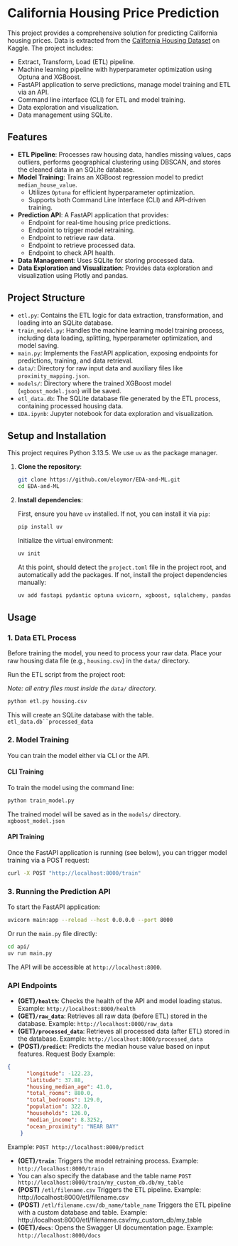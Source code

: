 # California Housing Price Prediction

This project provides a comprehensive solution for predicting California housing prices.
Data is extracted from the [California Housing Dataset](https://www.kaggle.com/camnugent/california-housing-prices) on Kaggle.
The project includes:
* Extract, Transform, Load (ETL) pipeline.
* Machine learning pipeline with hyperparameter optimization using Optuna and XGBoost.
* FastAPI application to serve predictions, manage model training and ETL via an API.
* Command line interface (CLI) for ETL and model training.
* Data exploration and visualization.
* Data management using SQLite.

## Features

*   **ETL Pipeline**: Processes raw housing data, handles missing values, caps outliers, performs geographical clustering using DBSCAN, and stores the cleaned data in an SQLite database.
*   **Model Training**: Trains an XGBoost regression model to predict `median_house_value`.
    *   Utilizes `Optuna` for efficient hyperparameter optimization.
    *   Supports both Command Line Interface (CLI) and API-driven training.
*   **Prediction API**: A FastAPI application that provides:
    *   Endpoint for real-time housing price predictions.
    *   Endpoint to trigger model retraining.
    *   Endpoint to retrieve raw data.
    *   Endpoint to retrieve processed data.
    *   Endpoint to check API health.
*   **Data Management**: Uses SQLite for storing processed data.
*  **Data Exploration and Visualization**: Provides data exploration and visualization using Plotly and pandas.

## Project Structure

*   `etl.py`: Contains the ETL logic for data extraction, transformation, and loading into an SQLite database.
*   `train_model.py`: Handles the machine learning model training process, including data loading, splitting, hyperparameter optimization, and model saving.
*   `main.py`: Implements the FastAPI application, exposing endpoints for predictions, training, and data retrieval.
*   `data/`: Directory for raw input data and auxiliary files like `proximity_mapping.json`.
*   `models/`: Directory where the trained XGBoost model (`xgboost_model.json`) will be saved.
*   `etl_data.db`: The SQLite database file generated by the ETL process, containing processed housing data.
*   `EDA.ipynb`: Jupyter notebook for data exploration and visualization.

## Setup and Installation

This project requires Python 3.13.5. We use `uv` as the package manager.

1.  **Clone the repository**:

    ```bash
    git clone https://github.com/eloymor/EDA-and-ML.git
    cd EDA-and-ML
    ```

2.  **Install dependencies**:

    First, ensure you have `uv` installed. If not, you can install it via `pip`:
    ```bash
    pip install uv
    ```
    Initialize the virtual environment:
    ```bash
    uv init
    ```
    At this point, should detect the `project.toml` file in the project root, and automatically add the packages.
    If not, install the project dependencies manually:
    ```bash
    uv add fastapi pydantic optuna uvicorn, xgboost, sqlalchemy, pandas, plotly, scikit-learn
    ```


## Usage

### 1. Data ETL Process

Before training the model, you need to process your raw data. Place your raw housing data file (e.g., `housing.csv`) in the `data/` directory.

Run the ETL script from the project root:

_Note: all entry files must inside the `data/` directory._

```bash
python etl.py housing.csv
```

This will create an SQLite database with the table. `etl_data.db``processed_data`


### 2. Model Training
You can train the model either via CLI or the API.
#### CLI Training
To train the model using the command line:
```bash
python train_model.py
```

The trained model will be saved as in the `models/` directory. `xgboost_model.json`

#### API Training
Once the FastAPI application is running (see below), you can trigger model training via a POST request:
```bash
curl -X POST "http://localhost:8000/train"

```
### 3. Running the Prediction API
To start the FastAPI application:
```bash
uvicorn main:app --reload --host 0.0.0.0 --port 8000
```
Or run the `main.py` file directly:
```bash
cd api/
uv run main.py
```

The API will be accessible at `http://localhost:8000`.
### API Endpoints
- **(GET)`/health`**: Checks the health of the API and model loading status. Example: `http://localhost:8000/health`
- **(GET)`/raw_data`**: Retrieves all raw data (before ETL) stored in the database. Example: `http://localhost:8000/raw_data`
- **(GET)`/processed_data`**: Retrieves all processed data (after ETL) stored in the database. Example: `http://localhost:8000/processed_data`
- **(POST)`/predict`**: Predicts the median house value based on input features. Request Body Example:
```JSON
{
      "longitude": -122.23,
      "latitude": 37.88,
      "housing_median_age": 41.0,
      "total_rooms": 880.0,
      "total_bedrooms": 129.0,
      "population": 322.0,
      "households": 126.0,
      "median_income": 8.3252,
      "ocean_proximity": "NEAR BAY"
    }

```

Example: `POST http://localhost:8000/predict`
- **(GET)`/train`**: Triggers the model retraining process. Example: `http://localhost:8000/train` 
- You can also specify the database and the table name `POST http://localhost:8000/train/my_custom_db.db/my_table`
- **(POST)** `/etl/filename.csv` Triggers the ETL pipeline. Example: http://localhost:8000/etl/filename.csv
- **(POST)** `/etl/filename.csv/db_name/table_name` Triggers the ETL pipeline with a custom database and table. Example: http://localhost:8000/etl/filename.csv/my_custom_db/my_table
- **(GET)`/docs`**: Opens the Swagger UI documentation page. Example: `http://localhost:8000/docs`
